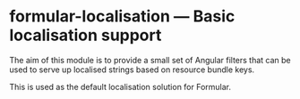 # formular-localisation — Basic localisation support

The aim of this module is to provide a small set of Angular filters that can be used to serve up localised 
strings based on resource bundle keys.

This is used as the default localisation solution for Formular.
